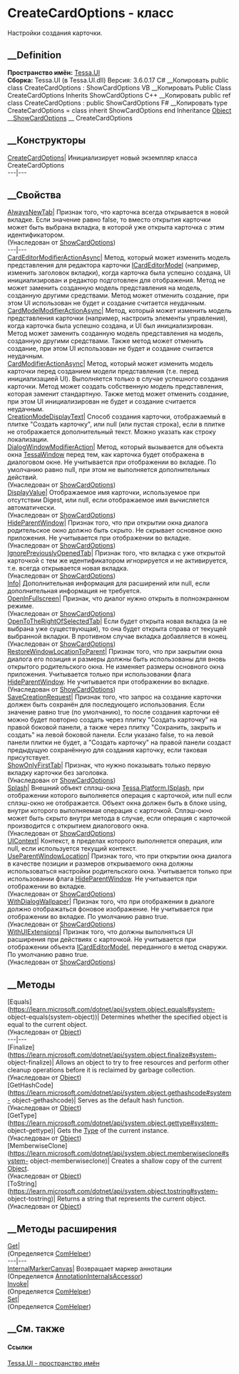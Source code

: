 # CreateCardOptions - класс
Настройки создания карточки.
## __Definition
 **Пространство имён:** [Tessa.UI](N_Tessa_UI.htm)  
 **Сборка:** Tessa.UI (в Tessa.UI.dll) Версия: 3.6.0.17
C# __Копировать
     public class CreateCardOptions : ShowCardOptions
VB __Копировать
     Public Class CreateCardOptions
    	Inherits ShowCardOptions
C++ __Копировать
     public ref class CreateCardOptions : public ShowCardOptions
F# __Копировать
     type CreateCardOptions = 
        class
            inherit ShowCardOptions
        end
Inheritance
    [Object](https://learn.microsoft.com/dotnet/api/system.object) __[ShowCardOptions](T_Tessa_UI_ShowCardOptions.htm) __ CreateCardOptions
##  __Конструкторы
[CreateCardOptions](M_Tessa_UI_CreateCardOptions__ctor.htm)| Инициализирует
новый экземпляр класса CreateCardOptions  
---|---  
##  __Свойства
[AlwaysNewTab](P_Tessa_UI_ShowCardOptions_AlwaysNewTab.htm)|  Признак того,
что карточка всегда открывается в новой вкладке. Если значение равно false, то
вместо открытия карточки может быть выбрана вкладка, в которой уже открыта
карточка с этим идентификатором.  
(Унаследован от [ShowCardOptions](T_Tessa_UI_ShowCardOptions.htm))  
---|---  
[CardEditorModifierActionAsync](P_Tessa_UI_CreateCardOptions_CardEditorModifierActionAsync.htm)|
Метод, который может изменить модель представления для редактора карточки
[ICardEditorModel](T_Tessa_UI_Cards_ICardEditorModel.htm) (например, изменить
заголовок вкладки), когда карточка была успешно создана, UI инициализирован и
редактор подготовлен для отображения. Метод не может заменить созданную модель
представления на модель, созданную другими средствами. Метод может отменить
создание, при этом UI использован не будет и создание считается неудачным.  
[CardModelModifierActionAsync](P_Tessa_UI_CreateCardOptions_CardModelModifierActionAsync.htm)|
Метод, который может изменить модель представления карточки (например,
настроить элементы управления), когда карточка была успешно создана, и UI был
инициализирован. Метод может заменить созданную модель представления на
модель, созданную другими средствами. Также метод может отменить создание, при
этом UI использован не будет и создание считается неудачным.  
[CardModifierActionAsync](P_Tessa_UI_CreateCardOptions_CardModifierActionAsync.htm)|
Метод, который может изменить модель карточки перед созданием модели
представления (т.е. перед инициализацией UI). Выполняется только в случае
успешного создания карточки. Метод может создать собственную модель
представления, которая заменит стандартную. Также метод может отменить
создание, при этом UI инициализирован не будет и создание считается неудачным.  
[CreationModeDisplayText](P_Tessa_UI_CreateCardOptions_CreationModeDisplayText.htm)|
Способ создания карточки, отображаемый в плитке "Создать карточку", или null
(или пустая строка), если в плитке не отображается дополнительный текст. Можно
указать как строку локализации.  
[DialogWindowModifierAction](P_Tessa_UI_ShowCardOptions_DialogWindowModifierAction.htm)|
Метод, который вызывается для объекта окна
[TessaWindow](T_Tessa_UI_Windows_TessaWindow.htm) перед тем, как карточка
будет отображена в диалоговом окне. Не учитывается при отображении во вкладке.
По умолчанию равно null, при этом не выполняется дополнительных действий.  
(Унаследован от [ShowCardOptions](T_Tessa_UI_ShowCardOptions.htm))  
[DisplayValue](P_Tessa_UI_ShowCardOptions_DisplayValue.htm)|  Отображаемое имя
карточки, используемое при отсутствии Digest, или null, если отображаемое имя
вычисляется автоматически.  
(Унаследован от [ShowCardOptions](T_Tessa_UI_ShowCardOptions.htm))  
[HideParentWindow](P_Tessa_UI_ShowCardOptions_HideParentWindow.htm)|  Признак
того, что при открытии окна диалога родительское окно должно быть скрыто. Не
скрывает основное окно приложения. Не учитывается при отображении во вкладке.  
(Унаследован от [ShowCardOptions](T_Tessa_UI_ShowCardOptions.htm))  
[IgnorePreviouslyOpenedTab](P_Tessa_UI_ShowCardOptions_IgnorePreviouslyOpenedTab.htm)|
Признак того, что вкладка с уже открытой карточкой с тем же идентификатором
игнорируется и не активируется, т.е. всегда открывается новая вкладка.  
(Унаследован от [ShowCardOptions](T_Tessa_UI_ShowCardOptions.htm))  
[Info](P_Tessa_UI_CreateCardOptions_Info.htm)|  Дополнительная информация для
расширений или null, если дополнительная информация не требуется.  
[OpenInFullscreen](P_Tessa_UI_ShowCardOptions_OpenInFullscreen.htm)|  Признак,
что диалог нужно открыть в полноэкранном режиме.  
(Унаследован от [ShowCardOptions](T_Tessa_UI_ShowCardOptions.htm))  
[OpenToTheRightOfSelectedTab](P_Tessa_UI_ShowCardOptions_OpenToTheRightOfSelectedTab.htm)|
Если будет открыта новая вкладка (а не выбрана уже существующая), то она будет
открыта справа от текущей выбранной вкладки. В противном случае вкладка
добавляется в конец.  
(Унаследован от [ShowCardOptions](T_Tessa_UI_ShowCardOptions.htm))  
[RestoreWindowLocationToParent](P_Tessa_UI_ShowCardOptions_RestoreWindowLocationToParent.htm)|
Признак того, что при закрытии окна диалога его позиция и размеры должны быть
использованы для вновь открытого родительского окна. Не изменяет размеры
основного окна приложения. Учитывается только при использовании флага
[HideParentWindow](P_Tessa_UI_ShowCardOptions_HideParentWindow.htm). Не
учитывается при отображении во вкладке.  
(Унаследован от [ShowCardOptions](T_Tessa_UI_ShowCardOptions.htm))  
[SaveCreationRequest](P_Tessa_UI_CreateCardOptions_SaveCreationRequest.htm)|
Признак того, что запрос на создание карточки должен быть сохранён для
последующего использования. Если значение равно true (по умолчанию), то после
создания карточки её можно будет повторно создать через плитку "Создать
карточку" на правой боковой панели, а также через плитку "Сохранить, закрыть и
создать" на левой боковой панели. Если указано false, то на левой панели
плитки не будет, а "Создать карточку" на правой панели создаст предыдущую
сохранённую для создания карточку, если таковая присутствует.  
[ShowOnlyFirstTab](P_Tessa_UI_ShowCardOptions_ShowOnlyFirstTab.htm)|  Признак,
что нужно показывать только первую вкладку карточки без заголовка.  
(Унаследован от [ShowCardOptions](T_Tessa_UI_ShowCardOptions.htm))  
[Splash](P_Tessa_UI_ShowCardOptions_Splash.htm)|  Внешний объект сплэш-окна
[Tessa.Platform.ISplash](Tessa.Platform.ISplash), при отображении которого
выполняется операция с карточкой, или null если сплэш-окно не отображается.
Объект окна должен быть в блоке using, внутри которого выполняемая операция с
карточкой. Сплэш-окно может быть скрыто внутри метода в случае, если операция
с карточкой производится с открытием диалогового окна.  
(Унаследован от [ShowCardOptions](T_Tessa_UI_ShowCardOptions.htm))  
[UIContext](P_Tessa_UI_CreateCardOptions_UIContext.htm)|  Контекст, в пределах
которого выполняется операция, или null, если используется текущий контекст.  
[UseParentWindowLocation](P_Tessa_UI_ShowCardOptions_UseParentWindowLocation.htm)|
Признак того, что при открытии окна диалога в качестве позиции и размеров
открываемого окна должны использоваться настройки родительского окна.
Учитывается только при использовании флага
[HideParentWindow](P_Tessa_UI_ShowCardOptions_HideParentWindow.htm). Не
учитывается при отображении во вкладке.  
(Унаследован от [ShowCardOptions](T_Tessa_UI_ShowCardOptions.htm))  
[WithDialogWallpaper](P_Tessa_UI_ShowCardOptions_WithDialogWallpaper.htm)|
Признак того, что при отображении в диалоге должно отображаться фоновое
изображение. Не учитывается при отображении во вкладке. По умолчанию равно
true.  
(Унаследован от [ShowCardOptions](T_Tessa_UI_ShowCardOptions.htm))  
[WithUIExtensions](P_Tessa_UI_ShowCardOptions_WithUIExtensions.htm)|  Признак
того, что должны выполняться UI расширения при действиях с карточкой. Не
учитывается при отображении объекта
[ICardEditorModel](T_Tessa_UI_Cards_ICardEditorModel.htm), переданного в метод
снаружи. По умолчанию равно true.  
(Унаследован от [ShowCardOptions](T_Tessa_UI_ShowCardOptions.htm))  
##  __Методы
[Equals](https://learn.microsoft.com/dotnet/api/system.object.equals#system-
object-equals\(system-object\))| Determines whether the specified object is
equal to the current object.  
(Унаследован от
[Object](https://learn.microsoft.com/dotnet/api/system.object))  
---|---  
[Finalize](https://learn.microsoft.com/dotnet/api/system.object.finalize#system-
object-finalize)| Allows an object to try to free resources and perform other
cleanup operations before it is reclaimed by garbage collection.  
(Унаследован от
[Object](https://learn.microsoft.com/dotnet/api/system.object))  
[GetHashCode](https://learn.microsoft.com/dotnet/api/system.object.gethashcode#system-
object-gethashcode)| Serves as the default hash function.  
(Унаследован от
[Object](https://learn.microsoft.com/dotnet/api/system.object))  
[GetType](https://learn.microsoft.com/dotnet/api/system.object.gettype#system-
object-gettype)| Gets the
[Type](https://learn.microsoft.com/dotnet/api/system.type) of the current
instance.  
(Унаследован от
[Object](https://learn.microsoft.com/dotnet/api/system.object))  
[MemberwiseClone](https://learn.microsoft.com/dotnet/api/system.object.memberwiseclone#system-
object-memberwiseclone)| Creates a shallow copy of the current
[Object](https://learn.microsoft.com/dotnet/api/system.object).  
(Унаследован от
[Object](https://learn.microsoft.com/dotnet/api/system.object))  
[ToString](https://learn.microsoft.com/dotnet/api/system.object.tostring#system-
object-tostring)| Returns a string that represents the current object.  
(Унаследован от
[Object](https://learn.microsoft.com/dotnet/api/system.object))  
##  __Методы расширения
[Get](M_Tessa_Extensions_Default_Client_EDS_ComHelper_Get.htm)|  
(Определяется
[ComHelper](T_Tessa_Extensions_Default_Client_EDS_ComHelper.htm))  
---|---  
[InternalMarkerCanvas](M_Tessa_UI_Views_Charting_Annotations_AnnotationInternalsAccessor_InternalMarkerCanvas.htm)|
Возвращает маркер аннотации  
(Определяется
[AnnotationInternalsAccessor](T_Tessa_UI_Views_Charting_Annotations_AnnotationInternalsAccessor.htm))  
[Invoke](M_Tessa_Extensions_Default_Client_EDS_ComHelper_Invoke.htm)|  
(Определяется
[ComHelper](T_Tessa_Extensions_Default_Client_EDS_ComHelper.htm))  
[Set](M_Tessa_Extensions_Default_Client_EDS_ComHelper_Set.htm)|  
(Определяется
[ComHelper](T_Tessa_Extensions_Default_Client_EDS_ComHelper.htm))  
##  __См. также
#### Ссылки
[Tessa.UI - пространство имён](N_Tessa_UI.htm)
